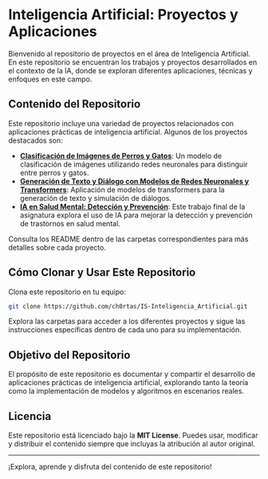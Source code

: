 # Inteligencia Artificial: Proyectos y Aplicaciones

Bienvenido al repositorio de proyectos en el área de Inteligencia Artificial. En este repositorio se encuentran los trabajos y proyectos desarrollados en el contexto de la IA, donde se exploran diferentes aplicaciones, técnicas y enfoques en este campo.

## Contenido del Repositorio

Este repositorio incluye una variedad de proyectos relacionados con aplicaciones prácticas de inteligencia artificial. Algunos de los proyectos destacados son:

- **[Clasificación de Imágenes de Perros y Gatos](https://github.com/ch0rtas/IS-Inteligencia_Artificial/tree/main/Clasificaci%C3%B3n_Imagenes_Perros_y_Gatos)**: Un modelo de clasificación de imágenes utilizando redes neuronales para distinguir entre perros y gatos.
- **[Generación de Texto y Diálogo con Modelos de Redes Neuronales y Transformers](https://github.com/ch0rtas/IS-Inteligencia_Artificial/tree/main/Generacion_Texto_Dialogo_Redes_Neuronales_Transformers)**: Aplicación de modelos de transformers para la generación de texto y simulación de diálogos.
- **[IA en Salud Mental: Detección y Prevención](https://github.com/ch0rtas/IS-Inteligencia_Artificial/tree/main/IA_Salud_Mental_Deteccion_Prevention)**: Este trabajo final de la asignatura explora el uso de IA para mejorar la detección y prevención de trastornos en salud mental.

Consulta los README dentro de las carpetas correspondientes para más detalles sobre cada proyecto.

## Cómo Clonar y Usar Este Repositorio

Clona este repositorio en tu equipo:

```bash
git clone https://github.com/ch0rtas/IS-Inteligencia_Artificial.git
```
Explora las carpetas para acceder a los diferentes proyectos y sigue las instrucciones específicas dentro de cada uno para su implementación.

## Objetivo del Repositorio
El propósito de este repositorio es documentar y compartir el desarrollo de aplicaciones prácticas de inteligencia artificial, explorando tanto la teoría como la implementación de modelos y algoritmos en escenarios reales.

## Licencia
Este repositorio está licenciado bajo la **MIT License**. Puedes usar, modificar y distribuir el contenido siempre que incluyas la atribución al autor original.

---
¡Explora, aprende y disfruta del contenido de este repositorio!
